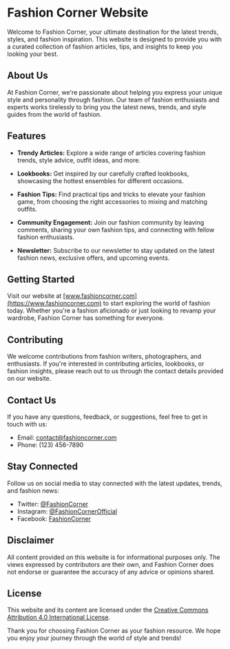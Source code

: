 # Fashion Corner Website

Welcome to Fashion Corner, your ultimate destination for the latest trends, styles, and fashion inspiration. This website is designed to provide you with a curated collection of fashion articles, tips, and insights to keep you looking your best.

## About Us

At Fashion Corner, we're passionate about helping you express your unique style and personality through fashion. Our team of fashion enthusiasts and experts works tirelessly to bring you the latest news, trends, and style guides from the world of fashion.

## Features

- **Trendy Articles:** Explore a wide range of articles covering fashion trends, style advice, outfit ideas, and more.

- **Lookbooks:** Get inspired by our carefully crafted lookbooks, showcasing the hottest ensembles for different occasions.

- **Fashion Tips:** Find practical tips and tricks to elevate your fashion game, from choosing the right accessories to mixing and matching outfits.

- **Community Engagement:** Join our fashion community by leaving comments, sharing your own fashion tips, and connecting with fellow fashion enthusiasts.

- **Newsletter:** Subscribe to our newsletter to stay updated on the latest fashion news, exclusive offers, and upcoming events.

## Getting Started

Visit our website at [www.fashioncorner.com](https://www.fashioncorner.com) to start exploring the world of fashion today. Whether you're a fashion aficionado or just looking to revamp your wardrobe, Fashion Corner has something for everyone.

## Contributing

We welcome contributions from fashion writers, photographers, and enthusiasts. If you're interested in contributing articles, lookbooks, or fashion insights, please reach out to us through the contact details provided on our website.

## Contact Us

If you have any questions, feedback, or suggestions, feel free to get in touch with us:

- Email: contact@fashioncorner.com
- Phone: (123) 456-7890

## Stay Connected

Follow us on social media to stay connected with the latest updates, trends, and fashion news:

- Twitter: [@FashionCorner](https://twitter.com/FashionCorner)
- Instagram: [@FashionCornerOfficial](https://www.instagram.com/FashionCornerOfficial)
- Facebook: [FashionCorner](https://www.facebook.com/FashionCorner)

## Disclaimer

All content provided on this website is for informational purposes only. The views expressed by contributors are their own, and Fashion Corner does not endorse or guarantee the accuracy of any advice or opinions shared.

## License

This website and its content are licensed under the [Creative Commons Attribution 4.0 International License](https://creativecommons.org/licenses/by/4.0/).

Thank you for choosing Fashion Corner as your fashion resource. We hope you enjoy your journey through the world of style and trends!
